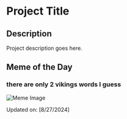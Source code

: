 # Project Title

## Description

Project description goes here.

## Meme of the Day

### there are only 2 vikings words I guess
![Meme Image](https://i.redd.it/pk5sb4skoskd1.png)

Updated on: [8/27/2024]